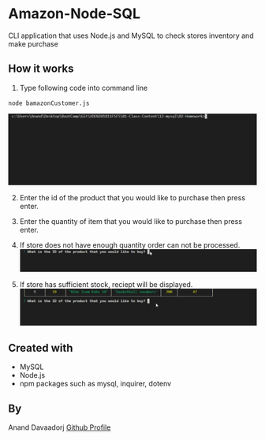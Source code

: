# Amazon-Node-SQL

CLI application that uses Node.js and MySQL to check stores inventory and make purchase

## How it works

1. Type following code into command line
```
node bamazonCustomer.js
```
![gif 1](https://github.com/chononhuu/Amazon-Node-SQL/blob/master/gif/amazon%201.gif)

2. Enter the id of the product that you would like to purchase then press enter.
3. Enter the quantity of item that you would like to purchase then press enter.


4. If store does not have enough quantity order can not be processed.
![gif 2](https://github.com/chononhuu/Amazon-Node-SQL/blob/master/gif/amazon%202.gif)

5. If store has sufficient stock, reciept will be displayed.
![gif 3](https://github.com/chononhuu/Amazon-Node-SQL/blob/master/gif/amazon%203.gif)

## Created with
* MySQL
* Node.js
* npm packages such as mysql, inquirer, dotenv

## By
Anand Davaadorj [Github Profile](https://github.com/chononhuu)
